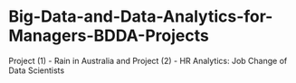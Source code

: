 # Big-Data-and-Data-Analytics-for-Managers-BDDA-Projects
Project (1) - Rain in Australia and Project (2) - HR Analytics: Job Change of Data Scientists
